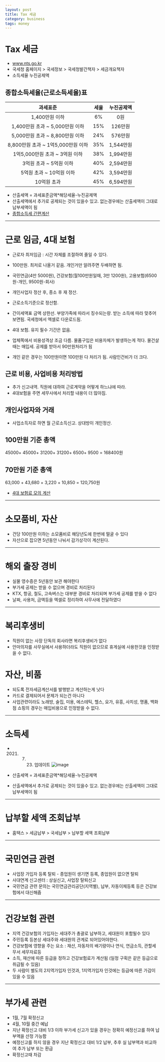 ```yaml
---
layout: post
title: Tax 세금
category: business
tags: money
---
```


# Tax 세금
* www.nts.go.kr
* 국세청 홈페이지 > 국세정보 > 국세청발간책자 > 세금개요책자
* 소득세율 누진공제액

## 종합소득세율(근로소득세율)표

|과세표준|세율|누진공제액|
|:---:|:---:|:---:|
|1,400만원 이하|	6%	|0원|
|1,400만원 초과 ~ 5,000만원 이하|	15%	|126만원|
|5,000만원 초과 ~ 8,800만원 이하|	24%	|576만원|
|8,800만원 초과 ~ 1억5,000만원 이하|	35%	|1,544만원|
|1억5,000만원 초과 ~ 3억원 이하|	38%	|1,994만원|
|3억원 초과 ~ 5억원 이하|	40%	|2,594만원|
|5억원 초과 ~ 10억원 이하|	42%	|3,594만원|
|10억원 초과|	45%	|6,594만원|

* 산출세액 = 과세표준금액*해당세율-누진공제액
* 산출세액에서 추가로 공제되는 것이 있을수 있고. 없는경우에는 산출세액이 그대로 납부세액이 됨
* [종합소득세 간편계산](https://www.smart-law.co.kr/calculate/composite-income-tax)

---

# 근로 임금, 4대 보험
* 근로자 최저임금 : 시간 자체를 조절하여 줄일 수 있다.
* 100만원. 최저로 나올거 같음. 개인거만 알려주면 두배하면 됨.
* 국민연금(4만 5000원), 건강보험(월100만원일때, 3만 1200원), 고용보험(6500원-개인, 9500원-회사)
* 개인사업자 정산 후, 종소 후 재 정산.
* 근로소득기준으로 정산함.
* 간이세액표 금액 상한선. 부양가족에 따라서 징수되는량. 받는 소득에 따라 맞추어보면됨. 국세청에서 엑셀로 다운로드됨.

* 4대 보험. 유지 필수 기간은 없음.
* 업체쪽에서 비용성격상 조금 다름. 물품구입은 비용자체가 발생하는게 적다. 물건살때는 매입세. 공제를 받아서 90만원처리가 됨
* 개인 같은 경우는 100만원이면 100만원 다 처리가 됨. 사람인건비가 더 크다.

## 근로 비용, 사업비용 처리방법
* 추가 신고내역. 직원에 대하여 근로계약을 어떻게 하느냐에 따라.
* 4대보험을 주면 세무사에서 처리할 내용이 더 많아짐.

## 개인사업자와 거래
* 사업소득자로 하면 월 근로소득신고. 상대방이 개인정산.

## 100만원 기준 총액
45000+ 45000+ 31200+ 31200+ 6500+ 9500 = 168400원

## 70만원 기준 총액
63,000 + 43,680 + 3,220 + 10,850 = 120,750원

* [4대 보험료 모의 계산](http://www.4insure.or.kr/ins4/ptl/data/calc/forwardInsuFeeMockCalcRenewal.do)

---

# 소모품비, 자산
* 건당 100만원 이하는 소모품비로 해당년도에 한번에 떨굴 수 있다
* 자산으로 잡으면 5년동안 나눠서 감가상각이 계산된다.

---

# 해외 출장 경비
* 실물 영수증은 5년동안 보관 해야한다
* 부가세 공제는 받을 수 없으며 경비로 처리된다
* KTX, 항공, 철도, 고속버스는 대부분 경비로 처리되며 부가세 공제를 받을 수 없다
* 날짜, 사용처, 금액등을 엑셀로 정리하여 사무사에 전달하였다

---

# 복리후생비
* 직원이 없는 사장 단독의 회사라면 복리후생비가 없다
* 안마의자를 사무실에서 사용하더라도 직원이 없으므로 휴게실에 사용한것을 인정받을 수 없다.

# 자산, 비품
* 되도록 전자세금계산서를 발행받고 계산하는게 낫다
* 카드로 결제되어서 문제가 되는건 아니다
* 사업관련이라도 노래방, 술집, 미용, 에스테틱, 헬스, 요가, 유흥, 사치성, 명품, 백화점 쇼핑의 경우는 매입비용으로 인정받을 수 없다.

---

# 소득세
* 2021. 07. 23. 업데이트
![image](https://github.com/gunug/gunug.github.io/assets/52345276/e1a75417-aeb2-44f3-950e-38b4025d1fce)

* 산출세액 = 과세표준금액*해당세율-누진공제액
* 산출세액에서 추가로 공제되는 것이 있을수 있고. 없는경우에는 산출세액이 그대로 납부세액이 됨

---

# 납부할 세액 조회납부
* 홈택스 > 세금납부 > 국세납부 > 납부할 세액 조회납부

---

# 국민연금 관련
* 사업장 가입자 등록 탈퇴 - 종업원이 생기면 등록, 종업원이 없으면 탈퇴
* 사대연계 신고센터 : 상실신고, 사업장 탈퇴신고
* 국민연금 관련 문의는 국민연금관리공단(지역별), 납부, 자동이체등록 등은 건강보험에서 대신해줌

---

# 건강보험 관련
* 지역 건강보험의 가입자는 세대주가 총괄로 납부하고, 세대원이 포함될수 있다
* 주민등록 등본상 세대주와 세대원의 관계로 되어있어야한다.
* 건강보험에 영향을 주는 요소 : 재산, 자동차의 배기량이나 연식, 연금소득, 관할세무서 세무자료등
* 소득, 재산에 따른 등급을 정하고 건강보험료가 계산됨 (일정 구획은 같은 등급으로 취급될 수 있음)
* 두 사람이 별도의 2지역가입자 인것과, 1지역가입자 인것에는 등급에 따른 가감이 있을 수 있음

---

# 부가세 관련
* 1월, 7월 확정신고
* 4월, 10월 중간 예납
* 지난 확정신고 대비 1/3 이하 부가세 신고가 있을 경우는 정확히 예정신고를 하여 납부액을 산정 가능함
* 예정신고를 하지 않을 경우 지난 확정신고 대비 1/2 납부, 추후 실 납부액과 비교하여 추가 납부 또는 환급
* 확정신고때 차감